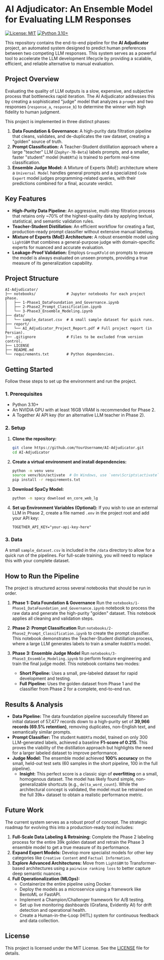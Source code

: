 # AI Adjudicator: An Ensemble Model for Evaluating LLM Responses

[![License: MIT](https://img.shields.io/badge/License-MIT-yellow.svg)](https://opensource.org/licenses/MIT)
[![Python 3.10+](https://img.shields.io/badge/python-3.10+-blue.svg)](https://www.python.org/downloads/release/python-3100/)

This repository contains the end-to-end pipeline for the **AI Adjudicator** project, an automated system designed to predict human preferences between two competing LLM responses. This system serves as a powerful tool to accelerate the LLM development lifecycle by providing a scalable, efficient, and reliable alternative to manual evaluation.

## Project Overview

Evaluating the quality of LLM outputs is a slow, expensive, and subjective process that bottlenecks rapid iteration. The AI Adjudicator addresses this by creating a sophisticated "judge" model that analyzes a `prompt` and two responses (`response_a`, `response_b`) to determine the winner with high fidelity to human judgment.

This project is implemented in three distinct phases:
1.  **Data Foundation & Governance:** A high-purity data filtration pipeline that cleans, validates, and de-duplicates the raw dataset, creating a "golden" source of truth.
2.  **Prompt Classification:** A Teacher-Student distillation approach where a large "teacher" LLM (`Zephyr-7B-Beta`) labels prompts, and a smaller, faster "student" model (`RoBERTa`) is trained to perform real-time classification.
3.  **Ensemble Judge Model:** A Mixture of Experts (MoE) architecture where a `Universal Model` handles general prompts and a specialized `Code Expert` model judges programming-related queries, with their predictions combined for a final, accurate verdict.

## Key Features

*   **High-Purity Data Pipeline:** An aggressive, multi-step filtration process that retains only ~70% of the highest-quality data by applying textual, statistical, and semantic validation rules.
*   **Teacher-Student Distillation:** An efficient workflow for creating a fast, production-ready prompt classifier without extensive manual labeling.
*   **Mixture of Experts (MoE) Architecture:** A robust ensemble model using `LightGBM` that combines a general-purpose judge with domain-specific experts for nuanced and accurate evaluation.
*   **Leakage-Proof Validation:** Employs `GroupKFold` on prompts to ensure the model is always evaluated on unseen prompts, providing a true measure of its generalization capability.

## Project Structure

```
AI-Adjudicator/
├── notebooks/              # Jupyter notebooks for each project phase.
│   ├── 1-Phase1_DataFoundation_and_Governance.ipynb
│   ├── 2-Phase2_Prompt_Classification.ipynb
│   └── 3-Phase3_Ensemble_Modeling.ipynb
├── data/
│   └── sample_dataset.csv  # A small sample dataset for quick runs.
├── report/
│   └── AI_Adjudicator_Project_Report.pdf # Full project report (in Persian).
├── .gitignore              # Files to be excluded from version control.
├── LICENSE
├── README.md
└── requirements.txt        # Python dependencies.
```

## Getting Started

Follow these steps to set up the environment and run the project.

### 1. Prerequisites

*   Python 3.10+
*   An NVIDIA GPU with at least 16GB VRAM is recommended for Phase 2.
*   A Together AI API key (for an alternative LLM teacher in Phase 2).

### 2. Setup

1.  **Clone the repository:**
    ```bash
    git clone https://github.com/YourUsername/AI-Adjudicator.git
    cd AI-Adjudicator
    ```

2.  **Create a virtual environment and install dependencies:**
    ```bash
    python -m venv venv
    source venv/bin/activate  # On Windows, use `venv\Scripts\activate`
    pip install -r requirements.txt
    ```

3.  **Download SpaCy Model:**
    ```bash
    python -m spacy download en_core_web_lg
    ```

4.  **Set up Environment Variables (Optional):**
    If you wish to use an external LLM in Phase 2, create a file named `.env` in the project root and add your API key:
    ```
    TOGETHER_API_KEY="your-api-key-here"
    ```

### 3. Data

A small `sample_dataset.csv` is included in the `/data` directory to allow for a quick run of the pipelines. For full-scale training, you will need to replace this with your complete dataset.

## How to Run the Pipeline

The project is structured across several notebooks that should be run in order.

1.  **Phase 1: Data Foundation & Governance**
    Run the `notebooks/1-Phase1_DataFoundation_and_Governance.ipynb` notebook to process the raw data and generate the high-purity "golden" dataset. This notebook applies all cleaning and validation steps.

2.  **Phase 2: Prompt Classification**
    Run `notebooks/2-Phase2_Prompt_Classification.ipynb` to create the prompt classifier. This notebook demonstrates the Teacher-Student distillation process, where a large LLM generates labels to train a smaller `RoBERTa` model.

3.  **Phase 3: Ensemble Judge Model**
    Run `notebooks/3-Phase3_Ensemble_Modeling.ipynb` to perform feature engineering and train the final judge model. This notebook contains two modes:
    *   **Short Pipeline:** Uses a small, pre-labeled dataset for rapid development and testing.
    *   **Full Pipeline:** Uses the golden dataset from Phase 1 and the classifier from Phase 2 for a complete, end-to-end run.

## Results & Analysis

*   **Data Pipeline:** The data foundation pipeline successfully filtered an initial dataset of 57,477 records down to a high-purity set of **39,966 records (69.5% retention)**, removing duplicates, non-English text, and semantically similar prompts.
*   **Prompt Classifier:** The student `RoBERTa` model, trained on only 300 LLM-generated labels, achieved a baseline **F1-score of 0.215**. This proves the viability of the distillation approach but highlights the need for a larger labeled dataset to improve performance.
*   **Judge Model:** The ensemble model achieved **100% accuracy** on the small, held-out test sets (60 samples in the short pipeline, 100 in the full pipeline).
    *   **Insight:** This perfect score is a classic sign of **overfitting** on a small, homogenous dataset. The model has likely found simple, non-generalizable shortcuts (e.g., `delta_word_count`). While the architectural concept is validated, the model must be retrained on the full 39k+ dataset to obtain a realistic performance metric.

## Future Work

The current system serves as a robust proof of concept. The strategic roadmap for evolving this into a production-ready tool includes:
1.  **Full-Scale Data Labeling & Retraining:** Complete the Phase 2 labeling process for the entire 39k golden dataset and retrain the Phase 3 ensemble model to get a true measure of its performance.
2.  **Expand Expert Models:** Develop more specialist models for other key categories like `Creative Content` and `Factual Information`.
3.  **Explore Advanced Architectures:** Move from `LightGBM` to Transformer-based architectures using a `pairwise ranking loss` to better capture deep semantic nuances.
4.  **Full Operationalization (MLOps):**
    *   Containerize the entire pipeline using Docker.
    *   Deploy the models as a microservice using a framework like BentoML or FastAPI.
    *   Implement a Champion/Challenger framework for A/B testing.
    *   Set up live monitoring dashboards (Grafana, Evidently AI) for drift detection and operational health.
    *   Create a Human-in-the-Loop (HITL) system for continuous feedback and data collection.

## License

This project is licensed under the MIT License. See the [LICENSE](LICENSE) file for details.